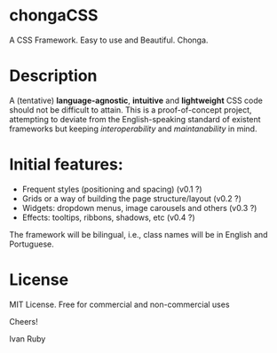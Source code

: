 chongaCSS
=========

A CSS Framework. Easy to use and Beautiful. Chonga.


Description
===========

A (tentative) **language-agnostic**, **intuitive** and **lightweight** CSS code should not be difficult to attain.
This is a proof-of-concept project, attempting to deviate from the English-speaking standard of existent frameworks but keeping *interoperability* and *maintanability* in mind.


Initial features:
================

- Frequent styles (positioning and spacing) (v0.1 ?)
- Grids or a way of building the page structure/layout (v0.2 ?)
- Widgets: dropdown menus, image carousels and others (v0.3 ?)
- Effects: tooltips, ribbons, shadows, etc (v0.4 ?)


The framework will be bilingual, i.e., class names will be in English and Portuguese.

License
=======
MIT License. Free for commercial and non-commercial uses


Cheers!

Ivan Ruby
